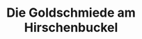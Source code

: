 ---
title: "Die Goldschmiede am Hirschenbuckel"
url: /titisee-neustadt/die-goldschmiede-am-hirschenbuckel/
shop: Schmuck
---